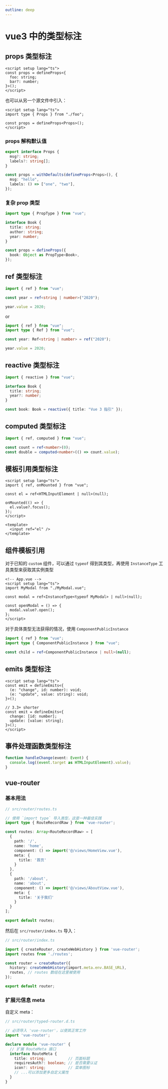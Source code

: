 ```yaml
---
outline: deep
---
```


# vue3 中的类型标注

## props 类型标注

```vue
<script setup lang="ts">
const props = defineProps<{
  foo: string;
  bar?: number;
}>();
</script>
```

也可以从另一个源文件中引入：

```vue
<script setup lang="ts">
import type { Props } from "./foo";

const props = defineProps<Props>();
</script>
```

### props 解构默认值

```ts
export interface Props {
  msg?: string;
  labels?: string[];
}

const props = withDefaults(defineProps<Props>(), {
  msg: "hello",
  labels: () => ["one", "two"],
});
```

### 复杂 prop 类型

```ts
import type { PropType } from "vue";

interface Book {
  title: string;
  author: string;
  year: number;
}

const props = defineProps({
  book: Object as PropType<Book>,
});
```

## ref 类型标注

```ts
import { ref } from "vue";

const year = ref<string | number>("2020");

year.value = 2020;
```

or

```ts
import { ref } from "vue";
import type { Ref } from "vue";

const year: Ref<string | number> = ref("2020");

year.value = 2020;
```

## reactive 类型标注

```ts
import { reactive } from "vue";

interface Book {
  title: string;
  year?: number;
}

const book: Book = reactive({ title: "Vue 3 指引" });
```

## computed 类型标注

```ts
import { ref, computed } from "vue";

const count = ref<number>(0);
const double = computed<number>(() => count.value);
```

## 模板引用类型标注

```vue
<script setup lang="ts">
import { ref, onMounted } from "vue";

const el = ref<HTMLInputElement | null>(null);

onMounted(() => {
  el.value?.focus();
});
</script>

<template>
  <input ref="el" />
</template>
```

## 组件模板引用

对于已知的 `custom` 组件，可以通过 `typeof` 得到其类型，再使用 `InstanceType` 工具类型来获取其实例类型

```vue
<!-- App.vue -->
<script setup lang="ts">
import MyModal from "./MyModal.vue";

const modal = ref<InstanceType<typeof MyModal> | null>(null);

const openModal = () => {
  modal.value?.open();
};
</script>
```

对于具体类型无法获得的情况，使用 `ComponentPublicInstance`

```ts
import { ref } from "vue";
import type { ComponentPublicInstance } from "vue";

const child = ref<ComponentPublicInstance | null>(null);
```

## emits 类型标注

```vue
<script setup lang="ts">
const emit = defineEmits<{
  (e: "change", id: number): void;
  (e: "update", value: string): void;
}>();

// 3.3+ shorter
const emit = defineEmits<{
  change: [id: number];
  update: [value: string];
}>();
</script>
```

## 事件处理函数类型标注

```ts
function handleChange(event: Event) {
  console.log((event.target as HTMLInputElement).value);
}
```

## vue-router

### 基本用法

```ts
// src/router/routes.ts

// 使用 `import type` 导入类型，这是一种最佳实践
import type { RouteRecordRaw } from 'vue-router';

const routes: Array<RouteRecordRaw> = [
  {
    path: '/',
    name: 'home',
    component: () => import('@/views/HomeView.vue'),
    meta: {
      title: '首页'
    }
  },
  {
    path: '/about',
    name: 'about',
    component: () => import('@/views/AboutView.vue'),
    meta: {
      title: '关于我们'
    }
  }
];

export default routes;
```

然后在 `src/router/index.ts` 导入：

```ts
// src/router/index.ts

import { createRouter, createWebHistory } from 'vue-router';
import routes from './routes';

const router = createRouter({
  history: createWebHistory(import.meta.env.BASE_URL),
  routes, // routes 数组在这里被使用
});

export default router;
```

### 扩展元信息 meta

自定义 meta：

```ts
// src/router/typed-router.d.ts

// 必须导入 'vue-router'，以使其正常工作
import 'vue-router';

declare module 'vue-router' {
  // 扩展 RouteMeta 接口
  interface RouteMeta {
    title: string;          // 页面标题
    requiresAuth?: boolean; // 是否需要认证
    icon?: string;          // 菜单图标
    // ...可以添加更多自定义属性
  }
}
```